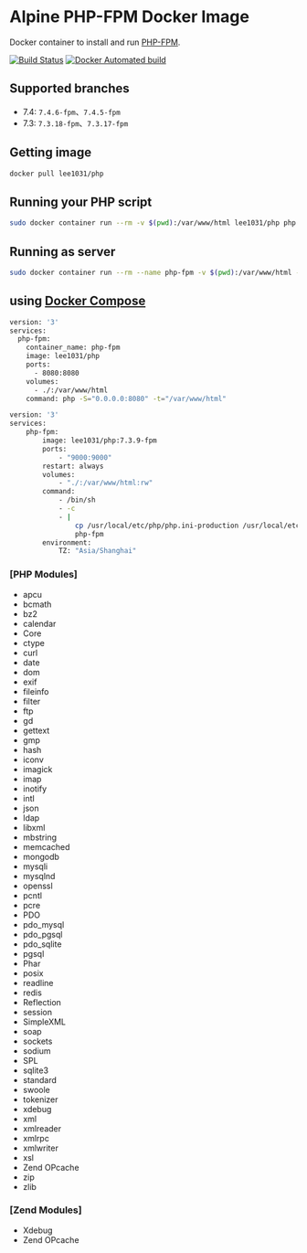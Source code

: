 # Alpine PHP-FPM Docker Image

Docker container to install and run [PHP-FPM](https://www.php.net/).

[![Build Status](https://travis-ci.org/lee1031/php.svg?branch=master)](https://travis-ci.org/lee1031/php)
[![Docker Automated build](https://img.shields.io/docker/automated/jrottenberg/ffmpeg.svg)](https://hub.docker.com/r/lee1031/php)

## Supported branches 
- 7.4: `7.4.6-fpm`、`7.4.5-fpm`
- 7.3: `7.3.18-fpm`、`7.3.17-fpm`




## Getting image

```sh
docker pull lee1031/php
```

## Running your PHP script

```sh
sudo docker container run --rm -v $(pwd):/var/www/html lee1031/php php index.php
```

## Running as server

```sh
sudo docker container run --rm --name php-fpm -v $(pwd):/var/www/html -p 8080:8080 lee1031/php php -S="0.0.0.0:8080" -t="/var/www/html"
```

## using  [Docker Compose](https://docs.docker.com/compose/)

```sh
version: '3'
services:
  php-fpm:
    container_name: php-fpm
    image: lee1031/php
    ports:
      - 8080:8080
    volumes:
      - ./:/var/www/html
    command: php -S="0.0.0.0:8080" -t="/var/www/html"
```

```sh
version: '3'
services:
    php-fpm:
        image: lee1031/php:7.3.9-fpm
        ports:
            - "9000:9000"
        restart: always
        volumes:
            - "./:/var/www/html:rw"
        command:
            - /bin/sh
            - -c
            - |
                cp /usr/local/etc/php/php.ini-production /usr/local/etc/php/php.ini
                php-fpm
        environment:
            TZ: "Asia/Shanghai"
```


### [PHP Modules]
- apcu
- bcmath
- bz2
- calendar
- Core
- ctype
- curl
- date
- dom
- exif
- fileinfo
- filter
- ftp
- gd
- gettext
- gmp
- hash
- iconv
- imagick
- imap
- inotify
- intl
- json
- ldap
- libxml
- mbstring
- memcached
- mongodb
- mysqli
- mysqlnd
- openssl
- pcntl
- pcre
- PDO
- pdo_mysql
- pdo_pgsql
- pdo_sqlite
- pgsql
- Phar
- posix
- readline
- redis
- Reflection
- session
- SimpleXML
- soap
- sockets
- sodium
- SPL
- sqlite3
- standard
- swoole
- tokenizer
- xdebug
- xml
- xmlreader
- xmlrpc
- xmlwriter
- xsl
- Zend OPcache
- zip
- zlib

### [Zend Modules]
- Xdebug
- Zend OPcache
